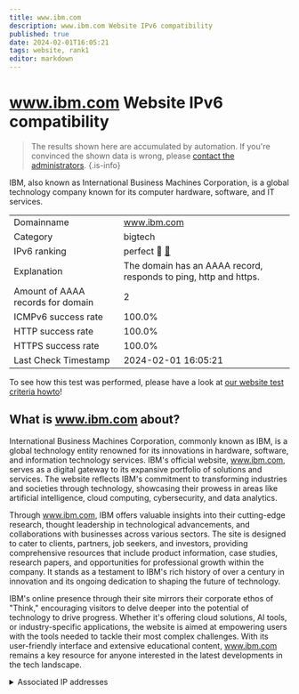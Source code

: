 ```yaml
---
title: www.ibm.com
description: www.ibm.com Website IPv6 compatibility
published: true
date: 2024-02-01T16:05:21
tags: website, rank1
editor: markdown
---
```


# www.ibm.com Website IPv6 compatibility

> The results shown here are accumulated by automation. If you're convinced the shown data is wrong, please [contact the administrators](/howto/chat). 
{.is-info}

IBM, also known as International Business Machines Corporation, is a global technology company known for its computer hardware, software, and IT services.


|   |   |
| - | - |
| Domainname | www.ibm.com
| Category | bigtech |
| IPv6 ranking | perfect :1st_place_medal: [🔗](/howto/ranking) |
| Explanation | The domain has an AAAA record, responds to ping, http and https. |
| Amount of AAAA records for domain | 2 |
| ICMPv6 success rate | 100.0%|
| HTTP success rate | 100.0% |
| HTTPS success rate | 100.0% |
| Last Check Timestamp | 2024-02-01 16:05:21 |

To see how this test was performed, please have a look at [our website test criteria howto](/howto/testcriteria/website)!


## What is www.ibm.com about?
International Business Machines Corporation, commonly known as IBM, is a global technology entity renowned for its innovations in hardware, software, and information technology services. IBM's official website, www.ibm.com, serves as a digital gateway to its expansive portfolio of solutions and services. The website reflects IBM's commitment to transforming industries and societies through technology, showcasing their prowess in areas like artificial intelligence, cloud computing, cybersecurity, and data analytics.

Through www.ibm.com, IBM offers valuable insights into their cutting-edge research, thought leadership in technological advancements, and collaborations with businesses across various sectors. The site is designed to cater to clients, partners, job seekers, and investors, providing comprehensive resources that include product information, case studies, research papers, and opportunities for professional growth within the company. It stands as a testament to IBM's rich history of over a century in innovation and its ongoing dedication to shaping the future of technology.

IBM's online presence through their site mirrors their corporate ethos of "Think," encouraging visitors to delve deeper into the potential of technology to drive progress. Whether it's offering cloud solutions, AI tools, or industry-specific applications, the website is aimed at empowering users with the tools needed to tackle their most complex challenges. With its user-friendly interface and extensive educational content, www.ibm.com remains a key resource for anyone interested in the latest developments in the tech landscape.



<details>
<summary>Associated IP addresses</summary>

2a02:26f0:3500:58d::1e89

2a02:26f0:3500:583::1e89

</details>
